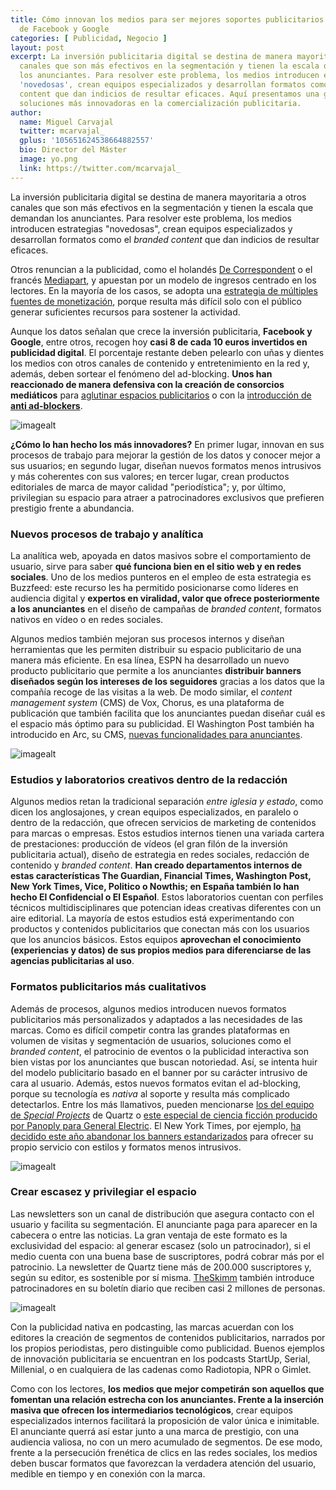 ```yaml
---
title: Cómo innovan los medios para ser mejores soportes publicitarios frente al oligopolio
  de Facebook y Google
categories: [ Publicidad, Negocio ]
layout: post
excerpt: La inversión publicitaria digital se destina de manera mayoritaria a otros
  canales que son más efectivos en la segmentación y tienen la escala que demandan
  los anunciantes. Para resolver este problema, los medios introducen estrategias
  'novedosas', crean equipos especializados y desarrollan formatos como el branded
  content que dan indicios de resultar eficaces. Aquí presentamos una galería de las
  soluciones más innovadoras en la comercialización publicitaria.
author:
  name: Miguel Carvajal
  twitter: mcarvajal_
  gplus: '105651624538664882557'
  bio: Director del Máster
  image: yo.png
  link: https://twitter.com/mcarvajal_
---
```


La inversión publicitaria digital se destina de manera mayoritaria a otros canales que son más efectivos en la segmentación y tienen la escala que demandan los anunciantes. Para resolver este problema, los medios introducen estrategias "novedosas", crean equipos especializados y desarrollan formatos como el _branded content_ que dan indicios de resultar eficaces. 

Otros renuncian a la publicidad, como el holandés [De Correspondent](https://decorrespondent.nl/home) o el francés [Mediapart](https://www.mediapart.fr/es/espanol), y apuestan por un modelo de ingresos centrado en los lectores. En la mayoría de los casos, se adopta una [estrategia de múltiples fuentes de monetización](http://mip.umh.es/blog/2016/01/31/vias-ingresos-periodismo-monetizacion/), porque resulta más difícil solo con el público generar suficientes recursos para sostener la actividad. 

Aunque los datos señalan que crece la inversión publicitaria, **Facebook y Google**, entre otros, recogen hoy **casi 8 de cada 10 euros invertidos en publicidad digital**. El porcentaje restante deben pelearlo con uñas y dientes los medios con otros canales de contenido y entretenimiento en la red y, además, deben sortear el fenómeno del ad-blocking. **Unos han reaccionado de manera defensiva con la creación de consorcios mediáticos** para [aglutinar espacios publicitarios](https://www.theguardian.com/gnm-press-office/2015/mar/18/worlds-leading-digital-publishers-launch-new-programmatic-advertising-alliance-pangaea) o con la [introducción de **anti ad-blockers**](http://digiday.com/publishers/slate-washington-post-bloomberg-others-combat-ad-blocking/). 

![imagealt](https://dl.dropboxusercontent.com/u/3578704/shots/adblock1.png)

**¿Cómo lo han hecho los más innovadores?** En primer lugar, innovan en sus procesos de trabajo para mejorar la gestión de los datos y conocer mejor a sus usuarios; en segundo lugar, diseñan nuevos formatos menos intrusivos y más coherentes con sus valores; en tercer lugar, crean productos editoriales de marca de mayor calidad "periodística"; y, por último, privilegian su espacio para atraer a patrocinadores exclusivos que prefieren prestigio frente a abundancia. 

### Nuevos procesos de trabajo y analítica
La analítica web, apoyada en datos masivos sobre el comportamiento de usuario, sirve para saber **qué funciona bien en el sitio web y en redes sociales**. Uno de los medios punteros en el empleo de esta estrategia es Buzzfeed: este recurso les ha permitido posicionarse como líderes en audiencia digital y **expertos en viralidad, valor que ofrece posteriormente a los anunciantes** en el diseño de campañas de _branded content_, formatos nativos en vídeo o en redes sociales. 

Algunos medios también mejoran sus procesos internos y diseñan herramientas que les permiten distribuir su espacio publicitario de una manera más eficiente. En esa línea, ESPN ha desarrollado un nuevo producto publicitario que permite a los anunciantes **distribuir banners diseñados según los intereses de los seguidores** gracias a los datos que la compañía recoge de las visitas a la web. De modo similar, el _content management system_ (CMS) de Vox, Chorus, es una plataforma de publicación que también facilita que los anunciantes puedan diseñar cuál es el espacio más óptimo para su publicidad. El Washington Post también ha introducido en Arc, su CMS, [nuevas funcionalidades para anunciantes](http://www.businessinsider.com/the-washington-post-is-growing-its-arc-publishing-business-2016-6). 

![imagealt](https://dl.dropboxusercontent.com/u/3578704/shots/adblock4.png)

### Estudios y laboratorios creativos dentro de la redacción
Algunos medios retan la tradicional separación _entre iglesia y estado_, como dicen los anglosajones, y crean equipos especializados, en paralelo o dentro de la redacción, que ofrecen servicios de marketing de contenidos para marcas o empresas. Estos estudios internos tienen una variada cartera de prestaciones: producción de vídeos (el gran filón de la inversión publicitaria actual), diseño de estrategia en redes sociales, redacción de contenido y _branded content_. **Han creado departamentos internos de estas características The Guardian, Financial Times, Washington Post, New York Times, Vice, Politico o Nowthis; en España también lo han hecho El Confidencial o El Español**. Estos laboratorios cuentan con perfiles técnicos multidisciplinares que potencian ideas creativas diferentes con un aire editorial. La mayoría de estos estudios está experimentando con productos y contenidos publicitarios que conectan más con los usuarios que los anuncios básicos. Estos equipos **aprovechan el conocimiento (experiencias y datos) de sus propios medios para diferenciarse de las agencias publicitarias al uso**. 

### Formatos publicitarios más cualitativos 
Además de procesos, algunos medios introducen nuevos formatos publicitarios más personalizados y adaptados a las necesidades de las marcas. Como es difícil competir contra las grandes plataformas en volumen de visitas y segmentación de usuarios, soluciones como el _branded content_, el patrocinio de eventos o la publicidad interactiva son bien vistas por los anunciantes que buscan notoriedad. Así, se intenta huir del modelo publicitario basado en el banner por su carácter intrusivo de cara al usuario. Además, estos nuevos formatos evitan el ad-blocking, porque su tecnología es _nativa_ al soporte y resulta más complicado detectarlos. Entre los más llamativos, pueden mencionarse [los del equipo de _Special Projects_](https://www.journalism.co.uk/news/what-special-projects-mean-for-the-editorial-strategy-at-quartz/s2/a658017/) de Quartz o [este especial de ciencia ficción producido por Panoply para General Electric](http://www.nytimes.com/2016/11/21/business/media/marketers-make-the-podcasts.html?_r=1). El New York Times, por ejemplo, [ha decidido este año abandonar los banners estandarizados](http://www.wsj.com/articles/new-york-times-shuns-banner-ads-in-favor-of-proprietary-ad-format-1475661662) para ofrecer su propio servicio con estilos y formatos menos intrusivos.

![imagealt](https://dl.dropboxusercontent.com/u/3578704/shots/adblock5.png)

### Crear escasez y privilegiar el espacio
Las newsletters son un canal de distribución que asegura contacto con el usuario y facilita su segmentación. El anunciante paga para aparecer en la cabecera o entre las noticias. La gran ventaja de este formato es la exclusividad del espacio: al generar escasez (solo un patrocinador), si el medio cuenta con una buena base de suscriptores, podrá cobrar más por el patrocinio. La newsletter de Quartz tiene más de 200.000 suscriptores y, según su editor, es sostenible por sí misma. [TheSkimm](http://www.theskimm.com/) también introduce patrocinadores en su boletín diario que reciben casi 2 millones de personas.

![imagealt](https://dl.dropboxusercontent.com/u/3578704/shots/adblock6.png)

Con la publicidad nativa en podcasting, las marcas acuerdan con los editores la creación de segmentos de contenidos publicitarios, narrados por los propios periodistas, pero distinguible como publicidad. Buenos ejemplos de innovación publicitaria se encuentran en los podcasts StartUp, Serial, Millenial, o en cualquiera de las cadenas como Radiotopia, NPR o Gimlet. 

Como con los lectores, **los medios que mejor competirán son aquellos que fomentan una relación estrecha con los anunciantes. Frente a la inserción masiva que ofrecen los intermediarios tecnológicos**, crear equipos especializados internos facilitará la proposición de valor única e inimitable. El anunciante querrá así estar junto a una marca de prestigio, con una audiencia valiosa, no con un mero acumulado de segmentos. De ese modo, frente a la persecución frenética de clics en las redes sociales, los medios deben buscar formatos que favorezcan la verdadera atención del usuario, medible en tiempo y en conexión con la marca. 